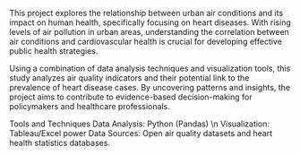 This project explores the relationship between urban air conditions and its impact on human health, specifically focusing on heart diseases. With rising levels of air pollution in urban areas, understanding the correlation between air conditions and cardiovascular health is crucial for developing effective public health strategies.

Using a combination of data analysis techniques and visualization tools, this study analyzes air quality indicators and their potential link to the prevalence of heart disease cases. By uncovering patterns and insights, the project aims to contribute to evidence-based decision-making for policymakers and healthcare professionals.

Tools and Techniques
Data Analysis: Python (Pandas) \n
Visualization: Tableau/Excel power
Data Sources: Open air quality datasets and  heart health statistics databases.
